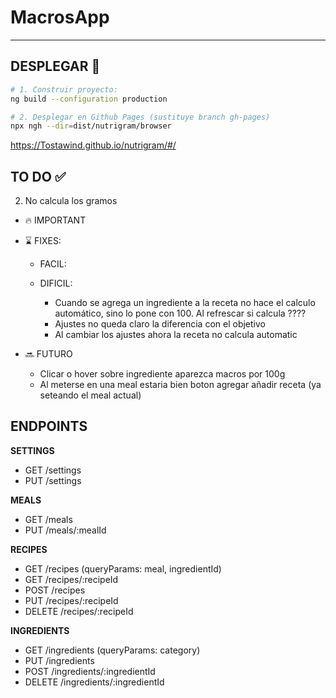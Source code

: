 # MacrosApp

---

## DESPLEGAR 🚀

```bash
# 1. Construir proyecto:
ng build --configuration production

# 2. Desplegar en Github Pages (sustituye branch gh-pages)
npx ngh --dir=dist/nutrigram/browser
```

https://Tostawind.github.io/nutrigram/#/


## TO DO ✅
2. No calcula los gramos

- 🔥 IMPORTANT

- ⌛ FIXES:
  - FACIL:

  - DIFICIL:
    - Cuando se agrega un ingrediente a la receta no hace el calculo automático, sino lo pone con 100. Al refrescar si calcula ????
    - Ajustes no queda claro la diferencia con el objetivo
    - Al cambiar los ajustes ahora la receta no calcula automatic



- 🔜 FUTURO
  - Clicar o hover sobre ingrediente aparezca macros por 100g
  - Al meterse en una meal estaria bien boton agregar añadir receta (ya seteando el meal actual)


## ENDPOINTS

**SETTINGS**
- GET /settings
- PUT /settings

**MEALS**
- GET /meals
- PUT /meals/:mealId

**RECIPES**
- GET /recipes (queryParams: meal, ingredientId)
- GET /recipes/:recipeId
- POST /recipes
- PUT /recipes/:recipeId
- DELETE /recipes/:recipeId

**INGREDIENTS**
- GET /ingredients (queryParams: category)
- PUT /ingredients
- POST /ingredients/:ingredientId
- DELETE /ingredients/:ingredientId
